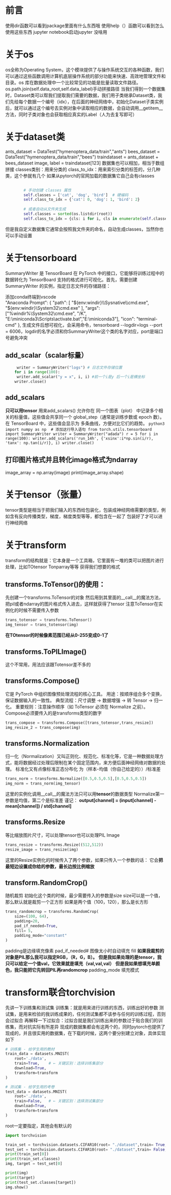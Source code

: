 # 前言
使用dir函数可以看到package里面有什么东西哦
使用help（）函数可以看到怎么使用这些东西
jupyter notebook启动jupyter 没啥用
# 关于os
os全称为Operating System，这个模块提供了与操作系统交互的各种函数，我们可以通过这些函数调用计算机底层操作系统的部分功能来快速、高效地管理文件和目录。os 库在数据处理中一个比较常见的功能是批量读取文件路径。
os.path.join(self.data_root,self.data_label)手动拼接路径
当我们得到一个数据集时，Dataset类可以帮我们提取我们需要的数据，我们用子类继承Dataset类，我们先给每个数据一个编号（idx），在后面的神经网络中，初始化Dataset子类实例后，就可以通过这个编号去实例对象中读取相应的数据，会自动调用__getitem__方法，同时子类对象也会获取相应真实的Label（人为去复写即可）
# 关于dataset类
ants_dataset = DataTest("hymenoptera_data/train","ants")
bees_dataset = DataTest("hymenoptera_data/train","bees")
traindataset = ants_dataset + bees_dataset
image, label = traindataset[123]
数据集也可以相加，相当于数组拼接
classes类别：用来分类的
class_to_idx：用来索引分类的标签的，分几种类，这个参就有几个
如果从pytorch的官网加载的数据集它自己会有classes
```py
 
        # 手动创建 classes 属性
        self.classes = ['cat', 'dog', 'bird']  # 硬编码
        self.class_to_idx = {'cat': 0, 'dog': 1, 'bird': 2}
        
        # 或者自动从文件夹生成
        self.classes = sorted(os.listdir(root))
        self.class_to_idx = {cls: i for i, cls in enumerate(self.classes)}
```
但是我自定义数据集它通常会按照我文件夹的命名，自动生成classes，当然你也可以手动设置
# 关于tensorboard
SummaryWriter 是 TensorBoard 在 PyTorch 中的接口，它能够将训练过程中的数据转化为 TensorBoard 支持的格式进行可视化。首先，需要创建 SummaryWriter 的实例，指定日志文件的存储路径：

添加conda终端到vscode     
"Anaconda Prompt": {
            "path": [
                "${env:windir}\\Sysnative\\cmd.exe",
                "${env:windir}\\System32\\cmd.exe"
            ],
            "args": ["%windir%\\System32\\cmd.exe", "/K", "E:\\miniconda3\\Scripts\\activate.bat","E:\\miniconda3"],
            "icon": "terminal-cmd"
        },
生成文件后想可视化，会采用命令，tensorboard --logdir=logs --port = 6006，logdir的名字必须和你SummaryWriter这个类的名字对应，port是端口号避免冲突
## add_scalar（scalar标量）
```python
     writer = SummaryWriter("logs") # 日志文件存储位置
    for i in range(100):
     writer.add_scalar("y = x", i, i) #前一个i是y 后一个i是横坐标
    writer.close()
 ```
## add_scalars 
**只可以用tensor**
用来add_scalars() 允许你在 同一个图表（plot） 中记录多个相关的标量值，这些值会共享同一个 global_step（通常是训练步数或 epoch 数）。
在 TensorBoard 中，这些值会显示为 多条曲线，方便对比它们的趋势。
    ```python3
    import numpy as np  # 添加这行导入语句
    from torch.utils.tensorboard import SummaryWriter
    writer = SummaryWriter("adada")
    r = 5
    for i in range(100):
    writer.add_scalars('run_14h', {'xsinx':i*np.sin(i/r),
                                                'tanx': np.tan(i/r)}, i)
    writer.close()
    ```
## 打印图片格式并且转化image格式为ndarray
image_array = np.array(image)
print(image_array.shape)

# 关于tensor（张量）
tensor类型是相当于把我们输入的东西给包装化，包装成神经网络需要的类型，例如含有反向传播类型，梯度，梯度类型等等，都包含在一起了
包装好了才可以进行神经网络

# 关于transform
transform的结构就是：它本身是一个工具箱，它里面有一堆的类可以把图片进行处理，比如TOtensor Tonparray等等
获得我们想要的格式
## transforms.ToTensor()的使用：
先创建一个transforms.ToTensor的对象
然后用到其里面的__call__的魔法方法，把pil或者ndarray的图片格式传入进去，这样就获得了tensor
注意ToTensor在实例化的时候不需要传入参数
```py
trans_totensor = transforms.ToTensor()
img_tensor = trans_totensor(img)
```
**在TOtensor的时候像素范围已经从0-255变成0-1了**
## transforms.ToPILImage()
这个不常用，用法应该跟Totensor差不多的
## transforms.Compose()
它是 PyTorch 中组织图像预处理流程的核心工具。
用途：按顺序组合多个变换，保证数据输入的一致性。
典型流程：尺寸调整 → 数据增强 → 转 Tensor → 归一化。
重要规则：注意操作顺序（如 ToTensor 必须在 Normalize 之前）。
Compose必须要传入的是transforms类型的数字
```py
trans_compose = transforms.Compose([trans_totensor,trans_resize])
img_resize_2 = trans_compose(img)
```
## transforms.Normalization
归一化（Normalization）又叫正则化、规范化、标准化等，它是一种数据处理方式，能将数据经过处理后限制在某个固定范围内，来方便后面神经网络对数据的处理。
标准化又有点像标准正态分布化
为（样本-均值（你自己给定的））/标准差
```py
trans_norm = transforms.Normalize([0.5,0.5,0.5],[0.5,0.5,0.5])
img_norm = trans_norm(img_tensor)
```
这里的实例化调用__call__的魔法方法只可以用**tensor**的数据类型
Normalize第一参数是均值，第二个是标准差
谨记：
**output[channel] = (input[channel] - mean[channel]) / std[channel]**

## transforms.Resize
等比缩放图片尺寸，可以处理tensor也可以处理PIL Image
```py
trans_resize = transforms.Resize((512,512))
resize_image = trans_resize(img)
```
这里的Resize实例化的时候传入了两个参数，如果只传入一个参数的话：
它会**把最短边设置成你给的参数，最长边按比例缩放**

## transform.RandomCrop()
随机裁剪
初始化这个类的时候，最少需要传入的参数是size
size可以是一个值，那么默认就是裁剪一个正方形
如果是两个值（100，120），那么是长方形
```python
trans_randomcrop = transforms.RandomCrop(
    size=(100, 64),
    padding=20,
    pad_if_needed=True,
    fill= 5,
    padding_mode="constant"
)
```
padding是边缘填充像素
pad_if_needed# 图像太小时自动填充
fill 
**如果我裁剪的对象是PIL那么我可以指定RGB，（R，G，B）。**
**但是我如果处理的是tensor，我只可以给定一个值val，它效果就是填充（val,val,val）**
**但是我如果想填充单颜色，我只能把它先转回PIL再randomcrop**
padding_mode 填充模式

# transform联合torchvision
先讲一下训练集和测试集
训练集：就是用来进行训练的东西，训练出好的参数
测试集，是用来检验的我训练成果的，任何测试集都不该参与任何的训练过程，否则会过拟合
再解释一下过拟合：过拟合就是我们训练出来的参数过于贴合我们的训练集，而对抗实际有所差异
现成的数据集都会有这两个的，同时pytorch也提供了现成的，并且很实用的数据集，在下载的时候，这两个要分别建立对象，具体实现如下
```py
# 训练集 - 给学生用的教材
train_data = datasets.MNIST(
    root='./data',
    train=True,    # ← 关键区别：选择训练集部分
    download=True,
    transform=transform
)

# 测试集 - 给学生用的考卷
test_data = datasets.MNIST(
    root='./data',
    train=False,   # ← 关键区别：选择测试集部分
    download=True,
    transform=transform
) 
```
root一定要指定，其他会有默认的
```python
import torchvision

train_set = torchvision.datasets.CIFAR10(root= "./dataset",train= True,download=True)
test_set = torchvision.datasets.CIFAR10(root= "./dataset",train= False,download=True)
print(train_set[0])
print(train_set.classes)
img, target = test_set[0]

print(img)
print(target)
print(test_set.classes[target])
img.show()
```